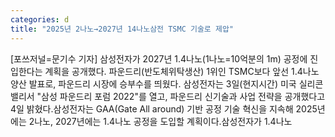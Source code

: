 ```yaml
---
categories: d
title: "2025년 2나노→2027년 14나노삼전 TSMC 기술로 제압"
---
```

[포쓰저널=문기수 기자] 삼성전자가 2027년 1.4나노(1나노=10억분의 1m) 공정에 진입한다는 계획을 공개했다. 파운드리(반도체위탁생산) 1위인 TSMC보다 앞선 1.4나노 양산 발표로, 파운드리 시장에 승부수를 띄웠다. 삼성전자는 3일(현지시간) 미국 실리콘밸리서 "삼성 파운드리 포럼 2022"를 열고, 파운드리 신기술과 사업 전략을 공개했다고 4일 밝혔다.삼성전자는 GAA(Gate All around) 기반 공정 기술 혁신을 지속해 2025년에는 2나노, 2027년에는 1.4나노 공정을 도입할 계획이다.삼성전자가 1.4나노